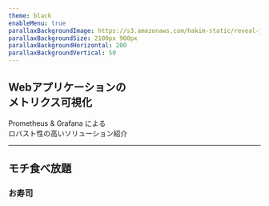 ```yaml
---
theme: black
enableMenu: true
parallaxBackgroundImage: https://s3.amazonaws.com/hakim-static/reveal-js/reveal-parallax-1.jpg
parallaxBackgroundSize: 2100px 900px
parallaxBackgroundHorizontal: 200
parallaxBackgroundVertical: 50
---
```


## Webアプリケーションの<br>メトリクス可視化

Prometheus & Grafana による<br>ロバスト性の高いソリューション紹介

---

## モチ食べ放題

### お寿司